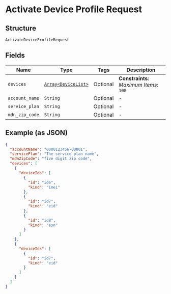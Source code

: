 
# Activate Device Profile Request

## Structure

`ActivateDeviceProfileRequest`

## Fields

| Name | Type | Tags | Description |
|  --- | --- | --- | --- |
| `devices` | [`Array<DeviceList>`](../../doc/models/device-list.md) | Optional | **Constraints**: *Maximum Items*: `100` |
| `account_name` | `String` | Optional | - |
| `service_plan` | `String` | Optional | - |
| `mdn_zip_code` | `String` | Optional | - |

## Example (as JSON)

```json
{
  "accountName": "0000123456-00001",
  "servicePlan": "The service plan name",
  "mdnZipCode": "five digit zip code",
  "devices": [
    {
      "deviceIds": [
        {
          "id": "id6",
          "kind": "imei"
        },
        {
          "id": "id7",
          "kind": "eid"
        },
        {
          "id": "id8",
          "kind": "esn"
        }
      ]
    },
    {
      "deviceIds": [
        {
          "id": "id7",
          "kind": "eid"
        }
      ]
    }
  ]
}
```

